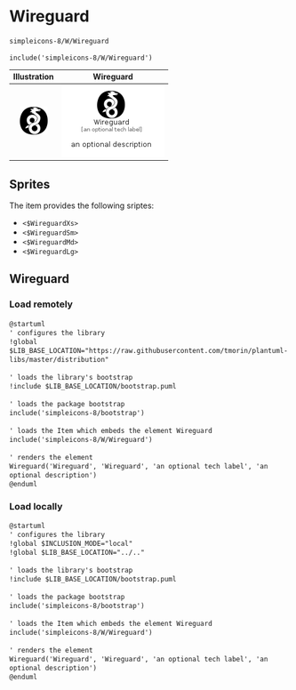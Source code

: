# Wireguard


```text
simpleicons-8/W/Wireguard
```

```text
include('simpleicons-8/W/Wireguard')
```



| Illustration | Wireguard |
| :---: | :---: |
| ![illustration for Illustration](../../simpleicons-8/W/Wireguard.png) | ![illustration for Wireguard](../../simpleicons-8/W/Wireguard.Local.png) |



## Sprites
The item provides the following sriptes:

- `<$WireguardXs>`
- `<$WireguardSm>`
- `<$WireguardMd>`
- `<$WireguardLg>`





## Wireguard

### Load remotely
```plantuml
@startuml
' configures the library
!global $LIB_BASE_LOCATION="https://raw.githubusercontent.com/tmorin/plantuml-libs/master/distribution"

' loads the library's bootstrap
!include $LIB_BASE_LOCATION/bootstrap.puml

' loads the package bootstrap
include('simpleicons-8/bootstrap')

' loads the Item which embeds the element Wireguard
include('simpleicons-8/W/Wireguard')

' renders the element
Wireguard('Wireguard', 'Wireguard', 'an optional tech label', 'an optional description')
@enduml
```

### Load locally
```plantuml
@startuml
' configures the library
!global $INCLUSION_MODE="local"
!global $LIB_BASE_LOCATION="../.."

' loads the library's bootstrap
!include $LIB_BASE_LOCATION/bootstrap.puml

' loads the package bootstrap
include('simpleicons-8/bootstrap')

' loads the Item which embeds the element Wireguard
include('simpleicons-8/W/Wireguard')

' renders the element
Wireguard('Wireguard', 'Wireguard', 'an optional tech label', 'an optional description')
@enduml
```

